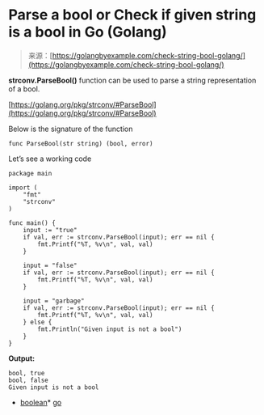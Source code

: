 <!--yml
category: 未分类
date: 2024-10-13 06:10:00
-->

# Parse a bool or Check if given string is a bool in Go (Golang)

> 来源：[https://golangbyexample.com/check-string-bool-golang/](https://golangbyexample.com/check-string-bool-golang/)

**strconv.ParseBool()** function can be used to parse a string representation of a bool.

[https://golang.org/pkg/strconv/#ParseBool](https://golang.org/pkg/strconv/#ParseBool)

Below is the signature of the function

```
func ParseBool(str string) (bool, error)
```

Let’s see a working code

```
package main

import (
    "fmt"
    "strconv"
)

func main() {
    input := "true"
    if val, err := strconv.ParseBool(input); err == nil {
        fmt.Printf("%T, %v\n", val, val)
    }

    input = "false"
    if val, err := strconv.ParseBool(input); err == nil {
        fmt.Printf("%T, %v\n", val, val)
    }

    input = "garbage"
    if val, err := strconv.ParseBool(input); err == nil {
        fmt.Printf("%T, %v\n", val, val)
    } else {
        fmt.Println("Given input is not a bool")
    }
}
```

**Output:**

```
bool, true
bool, false
Given input is not a bool
```

*   [boolean](https://golangbyexample.com/tag/boolean/)*   [go](https://golangbyexample.com/tag/go/)